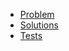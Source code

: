 - [Problem](https://adventofcode.com/2015/day/7)
- [Solutions](solvers.js)
- [Tests](solvers.test.js)
